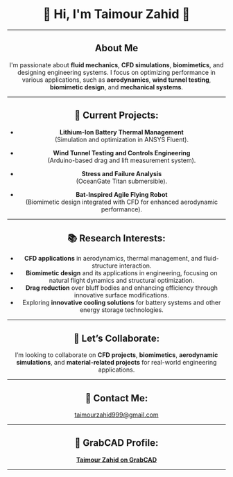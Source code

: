 <div align="center">

# 👋 Hi, I'm **Taimour Zahid** 🌟

---

## About Me

I'm passionate about **fluid mechanics**, **CFD simulations**, **biomimetics**, and designing engineering systems. I focus on optimizing performance in various applications, such as **aerodynamics**, **wind tunnel testing**, **biomimetic design**, and **mechanical systems**.

---

## 🌱 **Current Projects**:
- **Lithium-Ion Battery Thermal Management**  
  (Simulation and optimization in ANSYS Fluent).
  
- **Wind Tunnel Testing and Controls Engineering**  
  (Arduino-based drag and lift measurement system).
  
- **Stress and Failure Analysis**  
  (OceanGate Titan submersible).
  
- **Bat-Inspired Agile Flying Robot**  
  (Biomimetic design integrated with CFD for enhanced aerodynamic performance).

---

## 📚 **Research Interests**:
- **CFD applications** in aerodynamics, thermal management, and fluid-structure interaction.  
- **Biomimetic design** and its applications in engineering, focusing on natural flight dynamics and structural optimization.  
- **Drag reduction** over bluff bodies and enhancing efficiency through innovative surface modifications.  
- Exploring **innovative cooling solutions** for battery systems and other energy storage technologies.

---

## 💼 **Let’s Collaborate**:
I’m looking to collaborate on **CFD projects**, **biomimetics**, **aerodynamic simulations**, and **material-related projects** for real-world engineering applications.

---

## 📧 **Contact Me**:  
[taimourzahid999@gmail.com](mailto:taimourzahid999@gmail.com)

---

## 🔗 **GrabCAD Profile**:  
[**Taimour Zahid on GrabCAD**](https://grabcad.com/taimour.zahid-4)

---

</div>
